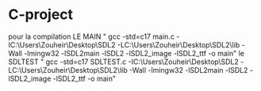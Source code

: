 # C-project
pour la compilation LE MAIN "
gcc -std=c17 main.c -IC:\Users\Zouheir\Desktop\SDL2 -LC:\Users\Zouheir\Desktop\SDL2\lib -Wall -lmingw32 -lSDL2main -lSDL2 -lSDL2_image -lSDL2_ttf -o main"
le SDLTEST "
gcc -std=c17 SDLTEST.c -IC:\Users\Zouheir\Desktop\SDL2 -LC:\Users\Zouheir\Desktop\SDL2\lib -Wall -lmingw32 -lSDL2main -lSDL2 -lSDL2_image -lSDL2_ttf -o main"
